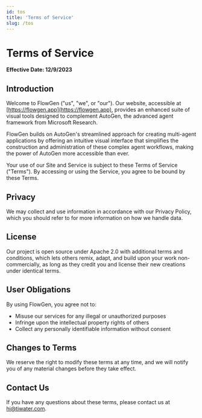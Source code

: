 ```yaml
---
id: tos
title: 'Terms of Service'
slug: /tos
---
```


# Terms of Service

**Effective Date: 12/9/2023**

## Introduction

Welcome to FlowGen ("us", "we", or "our"). Our website, accessible at [https://flowgen.app](https://flowgen.app), provides an enhanced suite of visual tools designed to complement AutoGen, the advanced agent framework from Microsoft Research.

FlowGen builds on AutoGen's streamlined approach for creating multi-agent applications by offering an intuitive visual interface that simplifies the construction and administration of these complex agent workflows, making the power of AutoGen more accessible than ever.

Your use of our Site and Service is subject to these Terms of Service ("Terms"). By accessing or using the Service, you agree to be bound by these Terms.

## Privacy

We may collect and use information in accordance with our Privacy Policy, which you should refer to for more information on how we handle data.

## License

Our project is open source under Apache 2.0 with additional terms and conditions, which lets others remix, adapt, and build upon your work non-commercially, as long as they credit you and license their new creations under identical terms.

## User Obligations

By using FlowGen, you agree not to:

- Misuse our services for any illegal or unauthorized purposes
- Infringe upon the intellectual property rights of others
- Collect any personally identifiable information without consent

## Changes to Terms

We reserve the right to modify these terms at any time, and we will notify you of any material changes before they take effect.

## Contact Us

If you have any questions about these terms, please contact us at [hi@tiwater.com](mailto:hi@tiwater.com).
